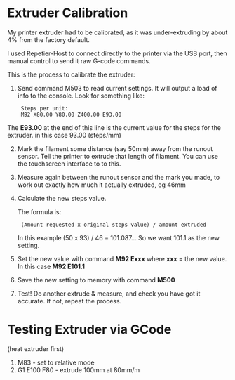 # Extruder Calibration

My printer extruder had to be calibrated, as it was under-extruding by about 4% from the factory default.

I used Repetier-Host to connect directly to the printer via the USB port, then manual control to send it raw G-code commands.

This is the process to calibrate the extruder:

1. Send command M503 to read current settings. It will output a load of info to the console. Look for something like:

        Steps per unit:
        M92 X80.00 Y80.00 Z400.00 E93.00

The __E93.00__ at the end of this line is the current value for the steps for the extruder. in this case 93.00 (steps/mm)

2. Mark the filament some distance (say 50mm) away from the runout sensor. Tell the printer to extrude that length of filament. You can use the touchscreen interface to to this.

3. Measure again between the runout sensor and the mark you made, to work out exactly how much it actually extruded, eg 46mm

4. Calculate the new steps value.

    The formula is:
        
        (Amount requested x original steps value) / amount extruded

    In this example (50 x 93) / 46 = 101.087...
    So we want 101.1 as the new setting.

5. Set the new value with command **M92 Exxx** where __xxx__ = the new value. In this case **M92 E101.1**

6. Save the new setting to memory with command **M500**

7. Test! Do another extrude & measure, and check you have got it accurate. If not, repeat the process.

# Testing Extruder via GCode

(heat extruder first)
1. M83 - set to relative mode
2. G1 E100 F80 - extrude 100mm at 80mm/m
